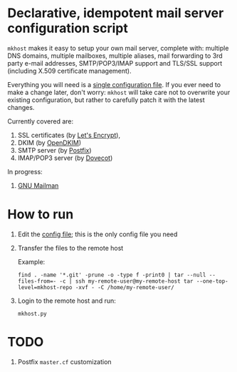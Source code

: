 # Declarative, idempotent mail server configuration script

`mkhost` makes it easy to setup your own mail server, complete with: multiple DNS domains, multiple mailboxes, multiple aliases, mail forwarding to 3rd party e-mail addresses, SMTP/POP3/IMAP support and TLS/SSL support (including X.509 certificate management).

Everything you will need is a [single configuration file](mkhost/cfg.py). If you ever need to make a change later, don't worry: `mkhost` will take care not to overwrite your existing configuration, but rather to carefully patch it with the latest changes.

Currently covered are:

1. SSL certificates (by [Let's Encrypt](https://letsencrypt.org/)),
2. DKIM (by [OpenDKIM](http://www.opendkim.org/))
3. SMTP server (by [Postfix](http://www.postfix.org/))
4. IMAP/POP3 server (by [Dovecot](https://www.dovecot.org/))

In progress:

1. [GNU Mailman](https://www.list.org/)

# How to run

1. Edit the [config file](mkhost/cfg.py); this is the only config file you need
2. Transfer the files to the remote host

   Example:

   ```
   find . -name '*.git' -prune -o -type f -print0 | tar --null --files-from=- -c | ssh my-remote-user@my-remote-host tar --one-top-level=mkhost-repo -xvf - -C /home/my-remote-user/
   ```

3. Login to the remote host and run:

   ```
   mkhost.py
   ```

# TODO

1. Postfix `master.cf` customization
